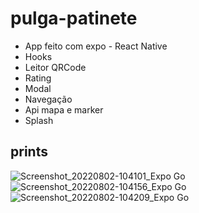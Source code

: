 # pulga-patinete

- App feito com expo - React Native
- Hooks
- Leitor QRCode
- Rating
- Modal
- Navegação
- Api mapa e marker
- Splash

## prints

![Screenshot_20220802-104101_Expo Go](https://user-images.githubusercontent.com/97065934/182391352-d24ca6b3-3aa9-445b-b261-91c3b93cf6e8.jpg)
![Screenshot_20220802-104156_Expo Go](https://user-images.githubusercontent.com/97065934/182391363-36da82cd-e5d7-442d-80fd-8725747c1a8a.jpg)
![Screenshot_20220802-104209_Expo Go](https://user-images.githubusercontent.com/97065934/182391367-857fbae8-be9b-4d1f-acb1-c8609dc832ca.jpg)
